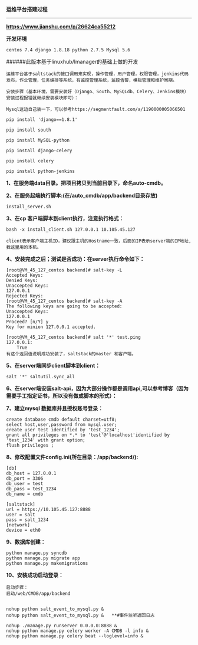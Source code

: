 **运维平台搭建过程**
___

**https://www.jianshu.com/p/26624ca55212**

**开发环境**

    centos 7.4 django 1.8.18 python 2.7.5 Mysql 5.6
    
######此版本基于linuxhub/lmanager的基础上做的开发

    运维平台基于saltstack的接口调用来实现，操作管理，用户管理，权限管理，jenkins代码发布，作业管理，任务编排等系统，有监控管理系统，监控告警，模板管理和维护周期。
    
    安装步骤（基本环境，需要安装好（Django、South、MySQLdb、Celery、Jenkins模块）安装过程报错就继续安装模块即可）：

    Mysql这边自己装一下，可以参考https://segmentfault.com/a/1190000005066501
 
    pip install 'django==1.8.1'
    
    pip install south
    
    pip install MySQL-python
    
    pip install django-celery
    
    pip install celery
    
    pip install python-jenkins

**1、在服务端data目录。把项目拷贝到当前目录下，命名auto-cmdb。**

**2、在服务起端执行脚本:(在/auto_cmdb/app/backend目录存放)**

    install_server.sh
    
**3、在cp 客户端脚本到client执行，注意执行格式：**

    bash -x install_client.sh 127.0.0.1 10.105.45.127    
    
    client表示客户端主机ID，建议跟主机的Hostname一致，后面的IP表示server端的IP地址,我这里用的本机。
    
**4、安装完成之后；测试是否成功：在server执行命令如下：**
    
    [root@VM_45_127_centos backend]# salt-key -L
    Accepted Keys:
    Denied Keys:
    Unaccepted Keys:
    127.0.0.1
    Rejected Keys:
    [root@VM_45_127_centos backend]# salt-key -A
    The following keys are going to be accepted:
    Unaccepted Keys:
    127.0.0.1
    Proceed? [n/Y] y
    Key for minion 127.0.0.1 accepted.
    
    [root@VM_45_127_centos backend]# salt '*' test.ping
    127.0.0.1:
        True
    有这个返回值说明成功安装了，saltstack的master 和客户端。
    
**5、在server端同步client脚本到client：**
    
    salt '*' saltutil.sync_all
    
**6、在server端安装salt-api，因为大部分操作都是调用api,可以参考博客（因为需要手工指定证书，所以没有做成脚本的形式）：**

**7、建立mysql 数据库并且授权账号登录：**

    create database cmdb default charset=utf8;
    select host,user,password from mysql.user;
    create user test identified by 'test_1234';
    grant all privileges on *.* to 'test'@'localhost'identified by 'test_1234' with grant option;
    flush privileges ;
    
**8、修改配置文件config.ini(所在目录：/app/backend/):**

    [db]
    db_host = 127.0.0.1  
    db_port = 3306
    db_user = test
    db_pass = test_1234
    db_name = cmdb
    
    [saltstack]
    url = https://10.105.45.127:8888
    user = salt
    pass = salt_1234
    [network]
    device = eth0

**9、数据库创建：**

    python manage.py syncdb
    python manage.py migrate app
    python manage.py makemigrations
    
**10、安装成功启动登录：**

    启动步骤：
    启动/web/CMDB/app/backend
    
    
    nohup python salt_event_to_mysql.py &
    nohup python salt_event_to_mysql.py &   **#事件监听返回日志
    
    nohup ./manage.py runserver 0.0.0.0:8888 &
    nohup python manage.py celery worker -A CMDB -l info &
    nohup python manage.py celery beat --loglevel=info &

